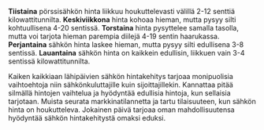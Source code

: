 **Tiistaina** pörssisähkön hinta liikkuu houkuttelevasti välillä 2-12 senttiä kilowattitunnilta. **Keskiviikkona** hinta kohoaa hieman, mutta pysyy silti kohtuullisena 4-20 sentissä. **Torstaina** hinta pysyttelee samalla tasolla, mutta voi tarjota hieman parempia diilejä 4-19 sentin haarukassa. **Perjantaina** sähkön hinta laskee hieman, mutta pysyy silti edullisena 3-8 sentissä. **Lauantaina** sähkön hinta on kaikkein edullisin, liikkuen vain 3-4 sentissä kilowattitunnilta.

Kaiken kaikkiaan lähipäivien sähkön hintakehitys tarjoaa monipuolisia vaihtoehtoja niin sähkönkuluttajille kuin sijoittajillekin. Kannattaa pitää silmällä hintojen vaihtelua ja hyödyntää edullisia hintoja, kun sellaisia tarjotaan. Muista seurata markkinatilannetta ja tartu tilaisuuteen, kun sähkön hinta on houkutteleva. Jokainen päivä tarjoaa oman mahdollisuutensa hyödyntää sähkön hintakehitystä omaksi eduksi.